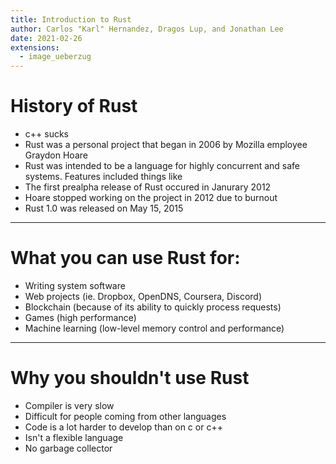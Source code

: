 ```yaml
---
title: Introduction to Rust
author: Carlos "Karl" Hernandez, Dragos Lup, and Jonathan Lee
date: 2021-02-26
extensions:
  - image_ueberzug
---
```


# History of Rust
  - c++ sucks
  - Rust was a personal project that began in 2006 by Mozilla employee Graydon Hoare
  - Rust was intended to be a language for highly concurrent and safe systems. Features included things like
  - The first prealpha release of Rust occured in Janurary 2012
  - Hoare stopped working on the project in 2012 due to burnout
  - Rust 1.0 was released on May 15, 2015
---
# What you can use Rust for:
  - Writing system software
  - Web projects (ie. Dropbox, OpenDNS, Coursera, Discord)
  - Blockchain (because of its ability to quickly process requests)
  - Games (high performance)
  - Machine learning (low-level memory control and performance)
---
# Why you shouldn't use Rust
  - Compiler is very slow
  - Difficult for people coming from other languages
  - Code is a lot harder to develop than on c or c++
  - Isn't a flexible language
  - No garbage collector

